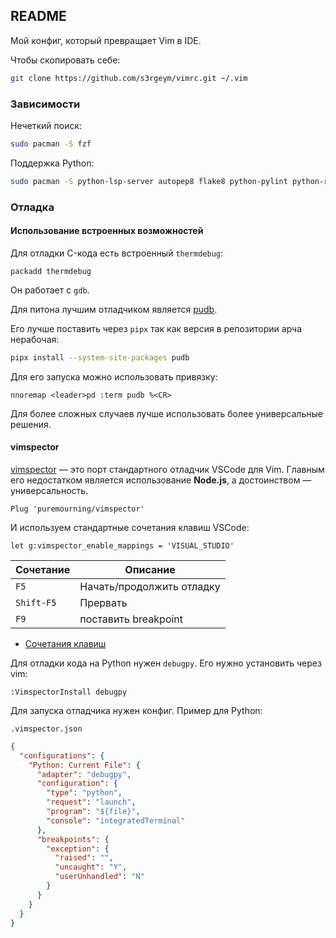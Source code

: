 ## README

Мой конфиг, который превращает Vim в IDE.

Чтобы скопировать себе:

```sh
git clone https://github.com/s3rgeym/vimrc.git ~/.vim
```

### Зависимости

Нечеткий поиск:

```sh
sudo pacman -S fzf
```

Поддержка Python:

```sh
sudo pacman -S python-lsp-server autopep8 flake8 python-pylint python-rope
```

### Отладка

#### Использование встроенных возможностей

Для отладки C-кода есть встроенный `thermdebug`:

```vim
packadd thermdebug
```

Он работает с `gdb`.

Для питона лучшим отладчиком является [pudb](https://documen.tician.de/pudb/).

Его лучше поставить через `pipx` так как версия в репозитории арча нерабочая:

```sh
pipx install --system-site-packages pudb
```

Для его запуска можно использовать привязку:

```vim
nnoremap <leader>pd :term pudb %<CR>
```

Для более сложных случаев лучше использовать более универсальные решения.

#### vimspector

[vimspector](https://github.com/puremourning/vimspector) — это порт стандартного отладчик VSCode для Vim. Главным его недостатком является использование **Node.js**, а достоинством — универсальность.

```vim
Plug 'puremourning/vimspector'
```

И используем стандартные сочетания клавиш VSCode:

```vim
let g:vimspector_enable_mappings = 'VISUAL_STUDIO'
```

| Сочетание | Описание |
| --- | --- |
| `F5` | Начать/продолжить отладку |
| `Shift-F5` | Прервать |
| `F9` | поставить breakpoint |


* [Сочетания клавиш](https://github.com/puremourning/vimspector?tab=readme-ov-file#visual-studio--vscode)

Для отладки кода на Python нужен `debugpy`. Его нужно установить через vim:

```vim
:VimspectorInstall debugpy
```

Для запуска отладчика нужен конфиг. Пример для Python:

`.vimspector.json`
```json
{
  "configurations": {
    "Python: Current File": {
      "adapter": "debugpy",
      "configuration": {
        "type": "python",
        "request": "launch",
        "program": "${file}",
        "console": "integratedTerminal"
      },
      "breakpoints": {
        "exception": {
          "raised": "",
          "uncaught": "Y",
          "userUnhandled": "N"
        }
      }
    }
  }
}
```
